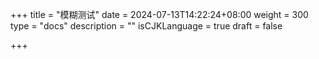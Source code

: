 +++
title = "模糊测试"
date = 2024-07-13T14:22:24+08:00
weight = 300
type = "docs"
description = ""
isCJKLanguage = true
draft = false

+++

